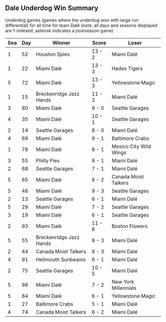 ## Dale Underdog Win Summary



Underdog games (games where the underdog won with large run differential) for all time for team Dalé (note: all days and seasons displayed are 1-indexed, asterisk indicates a postseason game)


| Sea | Day | Winner | Score | Loser | 
| ------ |------ |------ |------ |------ |
| 1 | 52 | Houston Spies | 13 - 2 | Miami Dalé | 
| 1 | 22 | Miami Dalé | 13 - 3 | Hades Tigers | 
| 5 | 72 | Miami Dalé | 13 - 3 | Yellowstone Magic | 
| 1 | 15 | Breckenridge Jazz Hands | 11 - 2 | Miami Dalé | 
| 3 | 80 | Miami Dalé | 9 - 0 | Seattle Garages | 
| 4 | 35 | Miami Dalé | 10 - 1 | Seattle Garages | 
| 2 | 14 | Seattle Garages | 8 - 0 | Miami Dalé | 
| 4 | 69 | Miami Dalé | 9 - 1 | Baltimore Crabs | 
| 1 | 78 | Miami Dalé | 8 - 1 | Mexico City Wild Wings | 
| 3 | 55 | Philly Pies | 8 - 1 | Miami Dalé | 
| 2 | 68 | Seattle Garages | 7 - 1 | Miami Dalé | 
| 5 | 65 | Miami Dalé | 8 - 2 | Canada Moist Talkers | 
| 5 | 48 | Miami Dalé | 9 - 3 | Seattle Garages | 
| 2 | 13 | Seattle Garages | 6 - 1 | Miami Dalé | 
| 5 | 29 | Miami Dalé | 7 - 2 | Seattle Garages | 
| 3 | 19 | Miami Dalé | 6 - 1 | Seattle Garages | 
| 2 | 93 | Miami Dalé | 11 - 6 | Boston Flowers | 
| 5 | 55 | Breckenridge Jazz Hands | 8 - 3 | Miami Dalé | 
| 2 | 44 | Canada Moist Talkers | 8 - 3 | Miami Dalé | 
| 4 | 91 | Hellmouth Sunbeams | 6 - 1 | Miami Dalé | 
| 2 | 75 | Seattle Garages | 10 - 5 | Miami Dalé | 
| 5 | 98 | Miami Dalé | 7 - 2 | New York Millennials | 
| 5 | 84 | Miami Dalé | 6 - 1 | Yellowstone Magic | 
| 1 | 27 | Baltimore Crabs | 5 - 1 | Miami Dalé | 
| 4 | 74 | Canada Moist Talkers | 6 - 2 | Miami Dalé | 


